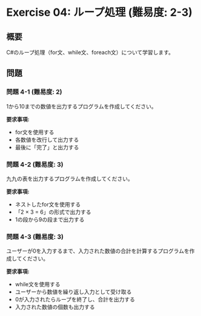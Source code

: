 # Exercise 04: ループ処理 (難易度: 2-3)

## 概要
C#のループ処理（for文、while文、foreach文）について学習します。

## 問題

### 問題 4-1 (難易度: 2)
1から10までの数値を出力するプログラムを作成してください。

**要求事項:**
- for文を使用する
- 各数値を改行して出力する
- 最後に「完了」と出力する

### 問題 4-2 (難易度: 3)
九九の表を出力するプログラムを作成してください。

**要求事項:**
- ネストしたfor文を使用する
- 「2 × 3 = 6」の形式で出力する
- 1の段から9の段まで出力する

### 問題 4-3 (難易度: 3)
ユーザーが0を入力するまで、入力された数値の合計を計算するプログラムを作成してください。

**要求事項:**
- while文を使用する
- ユーザーから数値を繰り返し入力として受け取る
- 0が入力されたらループを終了し、合計を出力する
- 入力された数値の個数も出力する
